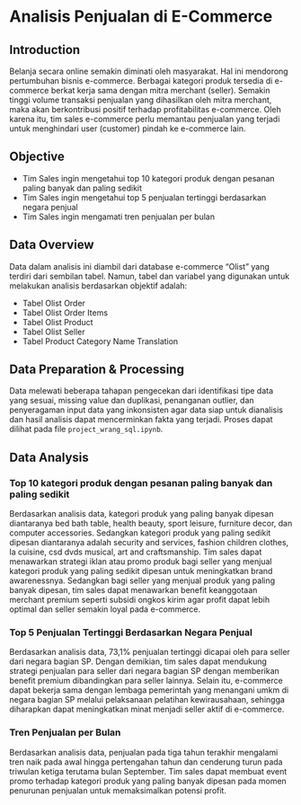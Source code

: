 # Analisis Penjualan di E-Commerce

## Introduction
Belanja secara online semakin diminati oleh masyarakat. Hal ini mendorong pertumbuhan bisnis e-commerce. Berbagai kategori produk tersedia di e-commerce berkat kerja sama dengan mitra merchant (seller). Semakin tinggi volume transaksi penjualan yang dihasilkan oleh mitra merchant, maka akan berkontribusi positif terhadap profitabilitas e-commerce. Oleh karena itu, tim sales e-commerce perlu memantau penjualan yang terjadi untuk menghindari user (customer) pindah ke e-commerce lain.

## Objective
- Tim Sales ingin mengetahui top 10 kategori produk dengan pesanan paling banyak dan paling sedikit
- Tim Sales ingin  mengetahui top 5 penjualan tertinggi berdasarkan negara penjual
- Tim Sales ingin mengamati tren penjualan per bulan 

## Data Overview
Data dalam analisis ini diambil dari database e-commerce “Olist” yang terdiri dari sembilan tabel. Namun, tabel dan variabel yang digunakan untuk melakukan analisis berdasarkan objektif adalah:
- Tabel Olist Order
- Tabel Olist Order Items
- Tabel Olist Product
- Tabel Olist Seller
- Tabel Product Category Name Translation

## Data Preparation & Processing
Data melewati beberapa tahapan pengecekan dari identifikasi tipe data yang sesuai, missing value dan duplikasi, penanganan outlier, dan penyeragaman input data yang inkonsisten agar data siap untuk dianalisis dan hasil analisis dapat mencerminkan fakta yang terjadi. Proses dapat dilihat pada file `project_wrang_sql.ipynb`.

## Data Analysis
### Top 10 kategori produk dengan pesanan paling banyak dan paling sedikit
Berdasarkan analisis data, kategori produk yang paling banyak dipesan diantaranya bed bath table, health beauty, sport leisure, furniture decor, dan computer accessories. Sedangkan kategori produk yang paling sedikit dipesan diantaranya adalah security and services, fashion children clothes, la cuisine, csd dvds musical, art and craftsmanship.
Tim sales dapat menawarkan strategi iklan atau promo produk bagi seller yang menjual kategori produk yang paling sedikit dipesan untuk meningkatkan brand awarenessnya. Sedangkan bagi seller yang menjual produk yang paling banyak dipesan, tim sales dapat menawarkan benefit keanggotaan merchant premium seperti subsidi ongkos kirim agar profit dapat lebih optimal dan seller semakin loyal pada e-commerce.

### Top 5 Penjualan Tertinggi Berdasarkan Negara Penjual
Berdasarkan analisis data, 73,1% penjualan tertinggi dicapai oleh para seller dari negara bagian SP. Dengan demikian, tim sales dapat mendukung strategi penjualan para seller dari negara bagian SP dengan memberikan benefit premium dibandingkan para seller lainnya. Selain itu, e-commerce dapat bekerja sama dengan lembaga pemerintah yang menangani umkm di negara bagian SP melalui pelaksanaan pelatihan kewirausahaan, sehingga diharapkan dapat meningkatkan minat menjadi seller aktif di e-commerce.

### Tren Penjualan per Bulan
Berdasarkan analisis data, penjualan pada tiga tahun terakhir mengalami tren naik pada awal hingga pertengahan tahun dan cenderung turun pada triwulan ketiga terutama bulan September. Tim sales dapat membuat event promo terhadap kategori produk yang paling banyak dipesan pada momen penurunan penjualan untuk memaksimalkan potensi profit. 
